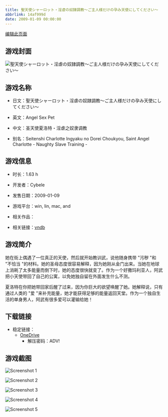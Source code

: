 ```yaml
---
title: 聖天使シャーロット・淫虐の奴隷調教～ご主人様だけの孕み天使にしてください～
abbrlink: 14af999d
date: 2009-01-09 00:00:00
---
```

[编辑此页面](https://github.com/ACG-3/ADV3-source/blob/main/source/_posts/games/%E8%81%96%E5%A4%A9%E4%BD%BF%E3%82%B7%E3%83%A3%E3%83%BC%E3%83%AD%E3%83%83%E3%83%88%E3%83%BB%E6%B7%AB%E8%99%90%E3%81%AE%E5%A5%B4%E9%9A%B7%E8%AA%BF%E6%95%99%EF%BD%9E%E3%81%94%E4%B8%BB%E4%BA%BA%E6%A7%98%E3%81%A0%E3%81%91%E3%81%AE%E5%AD%95%E3%81%BF%E5%A4%A9%E4%BD%BF%E3%81%AB%E3%81%97%E3%81%A6%E3%81%8F%E3%81%A0%E3%81%95%E3%81%84%EF%BD%9E.md)

## 游戏封面

![聖天使シャーロット・淫虐の奴隷調教～ご主人様だけの孕み天使にしてください～](https://pan.timero.xyz/onedrive/img_lib_001/%E8%81%96%E5%A4%A9%E4%BD%BF%E3%82%B7%E3%83%A3%E3%83%BC%E3%83%AD%E3%83%83%E3%83%88%E3%83%BB%E6%B7%AB%E8%99%90%E3%81%AE%E5%A5%B4%E9%9A%B7%E8%AA%BF%E6%95%99%EF%BD%9E%E3%81%94%E4%B8%BB%E4%BA%BA%E6%A7%98%E3%81%A0%E3%81%91%E3%81%AE%E5%AD%95%E3%81%BF%E5%A4%A9%E4%BD%BF%E3%81%AB%E3%81%97%E3%81%A6%E3%81%8F%E3%81%A0%E3%81%95%E3%81%84%EF%BD%9E_cover.avif)


## 游戏名称

- 日文：聖天使シャーロット・淫虐の奴隷調教～ご主人様だけの孕み天使にしてください～
- 英文：Angel Sex Pet
- 中文：圣天使夏洛特・淫虐之奴隶调教

- 别名：Seitenshi Charlotte Ingyaku no Dorei Choukyou, Saint Angel Charlotte - Naughty Slave Training -


## 游戏信息

- 时长：1.63 h
- 开发者：Cybele
- 发售日期：2009-01-09
- 游戏平台：win, lin, mac, and
- 相关作品：

- 相关链接：[vndb](https://vndb.org/v1520)


## 游戏简介

她在街上偶遇了一位真正的天使，然后就开始教训武，说他随身携带 "污秽 "和 "不恰当 "的材料。她的圣母态度很容易解释，因为她刚从金门出来。当她在地球上消耗了太多能量而倒下时，她的态度很快就变了。作为一个好撒玛利亚人，阿武把小天使带回了自己的公寓，以免她独自留在外面发生什么不测。

夏洛特在你把她带回家后醒了过来，因为你巨大的欲望唤醒了她。她解释说，只有通过人类的 "爱 "来补充能量，她才能获得足够的能量返回天堂。作为一个独自生活的单身男人，阿武有很多爱可以灌输给她！




## 下载链接

- 稳定链接：
    - [OneDrive](https://pan.timero.xyz/onedrive/adv_lib_001/%E8%81%96%E5%A4%A9%E4%BD%BF%E3%82%B7%E3%83%A3%E3%83%BC%E3%83%AD%E3%83%83%E3%83%88%E3%83%BB%E6%B7%AB%E8%99%90%E3%81%AE%E5%A5%B4%E9%9A%B7%E8%AA%BF%E6%95%99%EF%BD%9E%E3%81%94%E4%B8%BB%E4%BA%BA%E6%A7%98%E3%81%A0%E3%81%91%E3%81%AE%E5%AD%95%E3%81%BF%E5%A4%A9%E4%BD%BF%E3%81%AB%E3%81%97%E3%81%A6%E3%81%8F%E3%81%A0%E3%81%95%E3%81%84%EF%BD%9E)
        - 解压密码：ADV!



## 游戏截图


![Screenshot 1](https://pan.timero.xyz/onedrive/img_lib_001/%E8%81%96%E5%A4%A9%E4%BD%BF%E3%82%B7%E3%83%A3%E3%83%BC%E3%83%AD%E3%83%83%E3%83%88%E3%83%BB%E6%B7%AB%E8%99%90%E3%81%AE%E5%A5%B4%E9%9A%B7%E8%AA%BF%E6%95%99%EF%BD%9E%E3%81%94%E4%B8%BB%E4%BA%BA%E6%A7%98%E3%81%A0%E3%81%91%E3%81%AE%E5%AD%95%E3%81%BF%E5%A4%A9%E4%BD%BF%E3%81%AB%E3%81%97%E3%81%A6%E3%81%8F%E3%81%A0%E3%81%95%E3%81%84%EF%BD%9E_Screenshot_1.avif)

![Screenshot 2](https://pan.timero.xyz/onedrive/img_lib_001/%E8%81%96%E5%A4%A9%E4%BD%BF%E3%82%B7%E3%83%A3%E3%83%BC%E3%83%AD%E3%83%83%E3%83%88%E3%83%BB%E6%B7%AB%E8%99%90%E3%81%AE%E5%A5%B4%E9%9A%B7%E8%AA%BF%E6%95%99%EF%BD%9E%E3%81%94%E4%B8%BB%E4%BA%BA%E6%A7%98%E3%81%A0%E3%81%91%E3%81%AE%E5%AD%95%E3%81%BF%E5%A4%A9%E4%BD%BF%E3%81%AB%E3%81%97%E3%81%A6%E3%81%8F%E3%81%A0%E3%81%95%E3%81%84%EF%BD%9E_Screenshot_2.avif)

![Screenshot 3](https://pan.timero.xyz/onedrive/img_lib_001/%E8%81%96%E5%A4%A9%E4%BD%BF%E3%82%B7%E3%83%A3%E3%83%BC%E3%83%AD%E3%83%83%E3%83%88%E3%83%BB%E6%B7%AB%E8%99%90%E3%81%AE%E5%A5%B4%E9%9A%B7%E8%AA%BF%E6%95%99%EF%BD%9E%E3%81%94%E4%B8%BB%E4%BA%BA%E6%A7%98%E3%81%A0%E3%81%91%E3%81%AE%E5%AD%95%E3%81%BF%E5%A4%A9%E4%BD%BF%E3%81%AB%E3%81%97%E3%81%A6%E3%81%8F%E3%81%A0%E3%81%95%E3%81%84%EF%BD%9E_Screenshot_3.avif)

![Screenshot 4](https://pan.timero.xyz/onedrive/img_lib_001/%E8%81%96%E5%A4%A9%E4%BD%BF%E3%82%B7%E3%83%A3%E3%83%BC%E3%83%AD%E3%83%83%E3%83%88%E3%83%BB%E6%B7%AB%E8%99%90%E3%81%AE%E5%A5%B4%E9%9A%B7%E8%AA%BF%E6%95%99%EF%BD%9E%E3%81%94%E4%B8%BB%E4%BA%BA%E6%A7%98%E3%81%A0%E3%81%91%E3%81%AE%E5%AD%95%E3%81%BF%E5%A4%A9%E4%BD%BF%E3%81%AB%E3%81%97%E3%81%A6%E3%81%8F%E3%81%A0%E3%81%95%E3%81%84%EF%BD%9E_Screenshot_4.avif)

![Screenshot 5](https://pan.timero.xyz/onedrive/img_lib_001/%E8%81%96%E5%A4%A9%E4%BD%BF%E3%82%B7%E3%83%A3%E3%83%BC%E3%83%AD%E3%83%83%E3%83%88%E3%83%BB%E6%B7%AB%E8%99%90%E3%81%AE%E5%A5%B4%E9%9A%B7%E8%AA%BF%E6%95%99%EF%BD%9E%E3%81%94%E4%B8%BB%E4%BA%BA%E6%A7%98%E3%81%A0%E3%81%91%E3%81%AE%E5%AD%95%E3%81%BF%E5%A4%A9%E4%BD%BF%E3%81%AB%E3%81%97%E3%81%A6%E3%81%8F%E3%81%A0%E3%81%95%E3%81%84%EF%BD%9E_Screenshot_5.avif)

